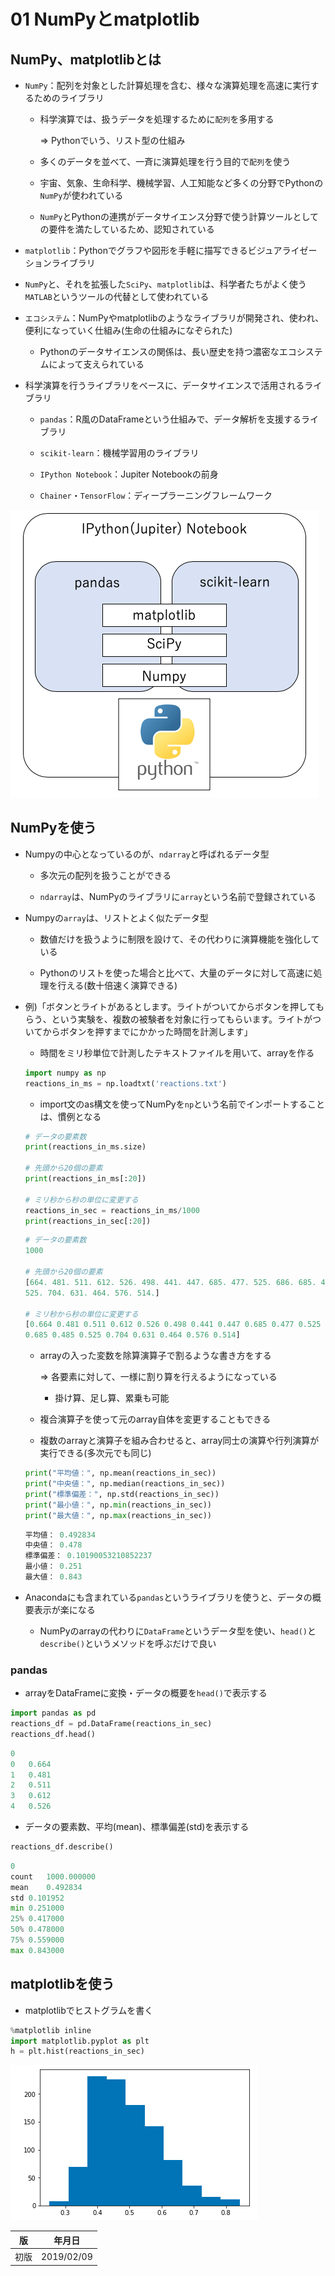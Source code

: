 01 NumPyとmatplotlib
====================

## NumPy、matplotlibとは

* `NumPy`：配列を対象とした計算処理を含む、様々な演算処理を高速に実行するためのライブラリ

  * 科学演算では、扱うデータを処理するために`配列`を多用する

    => Pythonでいう、リスト型の仕組み

  * 多くのデータを並べて、一斉に演算処理を行う目的で`配列`を使う

  * 宇宙、気象、生命科学、機械学習、人工知能など多くの分野でPythonの`NumPy`が使われている

  * `NumPy`とPythonの連携がデータサイエンス分野で使う計算ツールとしての要件を満たしているため、認知されている

* `matplotlib`：Pythonでグラフや図形を手軽に描写できるビジュアライゼーションライブラリ

* `NumPy`と、それを拡張した`SciPy`、`matplotlib`は、科学者たちがよく使う`MATLAB`というツールの代替として使われている

* `エコシステム`：NumPyやmatplotlibのようなライブラリが開発され、使われ、便利になっていく仕組み(生命の仕組みになぞられた)

  * Pythonのデータサイエンスの関係は、長い歴史を持つ濃密なエコシステムによって支えられている

* 科学演算を行うライブラリをベースに、データサイエンスで活用されるライブラリ

  * `pandas`：R風のDataFrameという仕組みで、データ解析を支援するライブラリ

  * `scikit-learn`：機械学習用のライブラリ

  * `IPython Notebook`：Jupiter Notebookの前身

  * `Chainer`・`TensorFlow`：ディープラーニングフレームワーク

![データサイエンスとPythonのエコシステム](./images/データサイエンスとPythonのエコシステム.png)



## NumPyを使う

* Numpyの中心となっているのが、`ndarray`と呼ばれるデータ型

  * 多次元の配列を扱うことができる

  * `ndarray`は、NumPyのライブラリに`array`という名前で登録されている

* Numpyの`array`は、リストとよく似たデータ型

  * 数値だけを扱うように制限を設けて、その代わりに演算機能を強化している

  * Pythonのリストを使った場合と比べて、大量のデータに対して高速に処理を行える(数十倍速く演算できる)

* 例)「ボタンとライトがあるとします。ライトがついてからボタンを押してもらう、という実験を、複数の被験者を対象に行ってもらいます。ライトがついてからボタンを押すまでにかかった時間を計測します」

  * 時間をミリ秒単位で計測したテキストファイルを用いて、arrayを作る

  ```python
  import numpy as np
  reactions_in_ms = np.loadtxt('reactions.txt')
  ```

  * import文のas構文を使ってNumPyを`np`という名前でインポートすることは、慣例となる

  ```python
  # データの要素数
  print(reactions_in_ms.size)

  # 先頭から20個の要素
  print(reactions_in_ms[:20])

  # ミリ秒から秒の単位に変更する
  reactions_in_sec = reactions_in_ms/1000
  print(reactions_in_sec[:20])
  ```

  ```python
  # データの要素数
  1000

  # 先頭から20個の要素
  [664. 481. 511. 612. 526. 498. 441. 447. 685. 477. 525. 686. 685. 485.
  525. 704. 631. 464. 576. 514.]

  # ミリ秒から秒の単位に変更する
  [0.664 0.481 0.511 0.612 0.526 0.498 0.441 0.447 0.685 0.477 0.525 0.686
  0.685 0.485 0.525 0.704 0.631 0.464 0.576 0.514]
  ```

  * arrayの入った変数を除算演算子で割るような書き方をする

    => 各要素に対して、一様に割り算を行えるようになっている

    * 掛け算、足し算、累乗も可能

  * 複合演算子を使って元のarray自体を変更することもできる

  * 複数のarrayと演算子を組み合わせると、array同士の演算や行列演算が実行できる(多次元でも同じ)

  ```python
  print("平均値：", np.mean(reactions_in_sec))
  print("中央値：", np.median(reactions_in_sec))
  print("標準偏差：", np.std(reactions_in_sec))
  print("最小値：", np.min(reactions_in_sec))
  print("最大値：", np.max(reactions_in_sec))
  ```

  ```python
  平均値： 0.492834
  中央値： 0.478
  標準偏差： 0.10190053210852237
  最小値： 0.251
  最大値： 0.843
  ```

* Anacondaにも含まれている`pandas`というライブラリを使うと、データの概要表示が楽になる

  * NumPyのarrayの代わりに`DataFrame`というデータ型を使い、`head()`と`describe()`というメソッドを呼ぶだけで良い



### pandas

* arrayをDataFrameに変換・データの概要を`head()`で表示する

```python
import pandas as pd
reactions_df = pd.DataFrame(reactions_in_sec)
reactions_df.head()
```

```python
0
0	0.664
1	0.481
2	0.511
3	0.612
4	0.526
```

* データの要素数、平均(mean)、標準偏差(std)を表示する

```python
reactions_df.describe()
```

```python
0
count	1000.000000
mean	0.492834
std	0.101952
min	0.251000
25%	0.417000
50%	0.478000
75%	0.559000
max	0.843000
```



## matplotlibを使う

* matplotlibでヒストグラムを書く

```python
%matplotlib inline
import matplotlib.pyplot as plt
h = plt.hist(reactions_in_sec)
```

![ヒストグラム](./images/ヒストグラム.png)



| 版 |  年月日   |
|---|----------|
|初版|2019/02/09|
